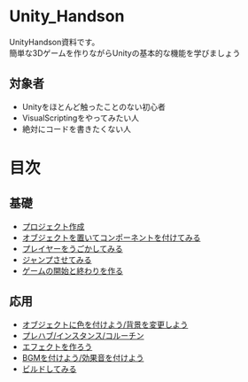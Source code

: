 # Unity_Handson
UnityHandson資料です。  
簡単な3Dゲームを作りながらUnityの基本的な機能を学びましょう

## 対象者
- Unityをほとんど触ったことのない初心者
- VisualScriptingをやってみたい人
- 絶対にコードを書きたくない人

# 目次
## 基礎
- [プロジェクト作成](https://github.com/Naja-Naja/Unity_Handson/blob/main/Handson/CreateProject.md)  
- [オブジェクトを置いてコンポーネントを付けてみる](https://github.com/Naja-Naja/Unity_Handson/blob/main/Handson/chapter2.md)  
- [プレイヤーをうごかしてみる](https://github.com/Naja-Naja/Unity_Handson/blob/main/Handson/chapter3.md)  
- [ジャンプさせてみる](https://github.com/Naja-Naja/Unity_Handson/blob/main/Handson/chapter4.md)  
- [ゲームの開始と終わりを作る](https://github.com/Naja-Naja/Unity_Handson/blob/main/Handson/chapter5.md)  

## 応用  
- [オブジェクトに色を付けよう/背景を変更しよう](https://github.com/Naja-Naja/Unity_Handson/blob/main/Handson/chapter6.md)  
- [プレハブ/インスタンス/コルーチン](https://github.com/Naja-Naja/Unity_Handson/blob/main/Handson/chapter9.md) 　
- [エフェクトを作ろう](https://github.com/Naja-Naja/Unity_Handson/blob/main/Handson/chapter7.md) 
- [BGMを付けよう/効果音を付けよう](https://github.com/Naja-Naja/Unity_Handson/blob/main/Handson/chapter8.md) 
- [ビルドしてみる](https://github.com/Naja-Naja/Unity_Handson/blob/main/Handson/chapter8.md) 
